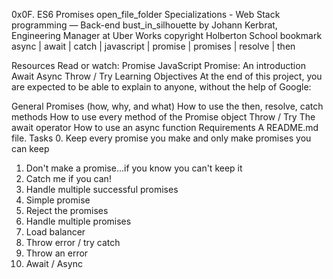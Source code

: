 0x0F. ES6 Promises
open_file_folder Specializations - Web Stack programming ― Back-end
bust_in_silhouette by Johann Kerbrat, Engineering Manager at Uber Works
copyright Holberton School
bookmark async | await | catch | javascript | promise | promises | resolve | then

Resources
Read or watch:
Promise
JavaScript Promise: An introduction
Await
Async
Throw / Try
Learning Objectives
At the end of this project, you are expected to be able to explain to anyone, without the help of Google:

General
Promises (how, why, and what)
How to use the then, resolve, catch methods
How to use every method of the Promise object
Throw / Try
The await operator
How to use an async function
Requirements
A README.md file.
Tasks
 0. Keep every promise you make and only make promises you can keep
 1. Don't make a promise...if you know you can't keep it
 2. Catch me if you can!
 3. Handle multiple successful promises
 4. Simple promise
 5. Reject the promises
 6. Handle multiple promises
 7. Load balancer
 8. Throw error / try catch
 9. Throw an error
 10. Await / Async